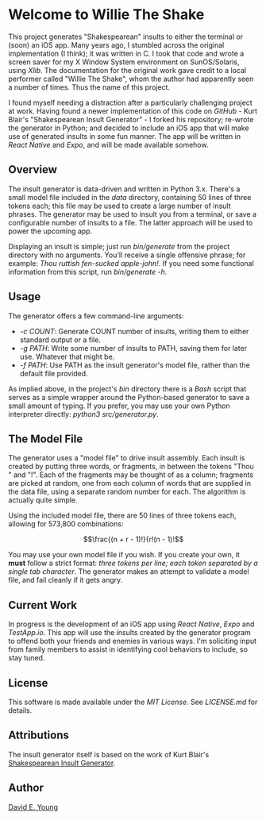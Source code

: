 # Welcome to Willie The Shake #

This project generates "Shakespearean" insults to either the terminal or (soon) an iOS app. Many years ago, I stumbled
across the original implementation (I think); it was written in C. I took that code and wrote a screen saver for my X
Window System environment on SunOS/Solaris, using _Xlib_. The documentation for the original work gave credit to a local
performer called "Willie The Shake", whom the author had apparently seen a number of times. Thus the name of this
project.

I found myself needing a distraction after a particularly challenging project at work. Having found a newer
implementation of this code on _GitHub_ - Kurt Blair's "Shakespearean Insult Generator" - I forked his repository;
re-wrote the generator in Python; and decided to include an iOS app that will make use of generated insults in some fun
manner. The app will be written in _React Native_ and _Expo_, and will be made available somehow.

## Overview ##

The insult generator is data-driven and written in Python 3.x. There's a small model file included in the _data_
directory, containing 50 lines of three tokens each; this file may be used to create a large number of insult
phrases. The generator may be used to insult you from a terminal, or save a configurable number of insults to a
file. The latter approach will be used to power the upcoming app.

Displaying an insult is simple; just run _bin/generate_ from the project directory with no arguments. You'll receive a
single offensive phrase; for example: _Thou ruttish fen-sucked apple-john!_. If you need some functional information
from this script, run _bin/generate -h_.

## Usage ##

The generator offers a few command-line arguments:

- _-c COUNT_: Generate COUNT number of insults, writing them to either standard output or a file.
- _-g PATH_: Write some number of insults to PATH, saving them for later use. Whatever that might be.
- _-f PATH_: Use PATH as the insult generator's model file, rather than the default file provided.

As implied above, in the project's _bin_ directory there is a _Bash_ script that serves as a simple wrapper around the
Python-based generator to save a small amount of typing. If you prefer, you may use your own Python interpreter
directly: _python3 src/generator.py_.

## The Model File ##

The generator uses a "model file" to drive insult assembly. Each insult is created by putting three words, or fragments,
in between the tokens "Thou " and "!". Each of the fragments may be thought of as a column; fragments are picked at
random, one from each column of words that are supplied in the data file, using a separate random number for each. The
algorithm is actually quite simple.

Using the included model file, there are 50 lines of three tokens each, allowing for 573,800 combinations:

```math
\frac{(n + r - 1)!}{r!(n - 1)!
```

You may use your own model file if you wish. If you create your own, it **must** follow a strict format: _three tokens
per line; each token separated by a single tab character_. The generator makes an attempt to validate a model file, and
fail cleanly if it gets angry.

## Current Work ##

In progress is the development of an iOS app using _React Native_, _Expo_ and _TestApp.io_. This app will use the
insults created by the generator program to offend both your friends and enemies in various ways. I'm soliciting input
from family members to assist in identifying cool behaviors to include, so stay tuned.

## License ##

This software is made available under the _MIT License_. See _LICENSE.md_ for details.

## Attributions ##

The insult generator itself is based on the work of Kurt Blair's [Shakespearean Insult Generator](https://github.com/Kurt-Blair/Shakespearean-Insult-Generator).

## Author ##

[David E. Young](mailto://youngde811@pobox.com)
